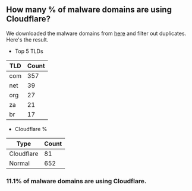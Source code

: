 ## How many % of malware domains are using Cloudflare?


We downloaded the malware domains from [here](https://urlhaus.abuse.ch) and filter out duplicates.
Here's the result.


[//]: # (start replacement)


- Top 5 TLDs

| TLD | Count |
| --- | --- |
| com | 357 |
| net | 39 |
| org | 27 |
| za | 21 |
| br | 17 |


- Cloudflare %

| Type | Count |
| --- | --- |
| Cloudflare | 81 |
| Normal | 652 |


### 11.1% of malware domains are using Cloudflare.